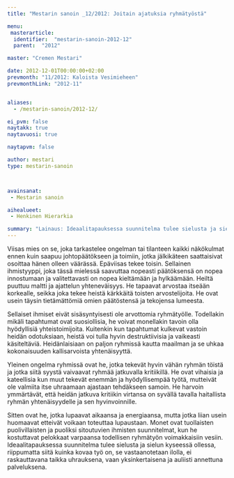 ```yaml
---
title: "Mestarin sanoin _12/2012: Joitain ajatuksia ryhmätyöstä"

menu:
 masterarticle:
  identifier:  "mestarin-sanoin-2012-12"
  parent:  "2012"

master: "Cremen Mestari"

date: 2012-12-01T00:00:00+02:00
prevmonth: "11/2012: Kaloista Vesimieheen"
prevmonthLink: "2012-11"


aliases:
  - /mestarin-sanoin/2012-12/

ei_pvm: false
naytakk: true
naytavuosi: true

naytapvm: false

author: mestari
type: mestarin-sanoin



avainsanat:
 - Mestarin sanoin

aihealueet:
 - Henkinen Hierarkia

summary: "Lainaus: Ideaalitapauksessa suunnitelma tulee sielusta ja sielun kyseessä ollessa, riippumatta siitä kuinka kovaa työ on, se vastaanotetaan ilolla, ei raskauttavana taikka uhrauksena, vaan yksinkertaisena ja auliisti annettuna palveluksena."
---
```

<p>Viisas mies on se, joka tarkastelee ongelman tai tilanteen kaikki näkökulmat ennen kuin saapuu johtopäätökseen ja toimiin, jotka jälkikäteen saattaisivat osoittaa hänen olleen väärässä. Epäviisas tekee toisin. Sellainen ihmistyyppi, joka tässä mielessä saavuttaa nopeasti päätöksensä on nopea innostumaan ja valitettavasti on nopea kieltämään ja hylkäämään. Heiltä puuttuu maltti ja ajattelun yhteneväisyys. He tapaavat arvostaa itseään korkealle, seikka joka tekee heistä kärkkäitä toisten arvostelijoita. He ovat usein täysin tietämättömiä omien päätöstensä ja tekojensa lumeesta.</p>
<p>Sellaiset ihmiset eivät sisäsyntyisesti ole arvottomia ryhmätyölle. Todellakin mikäli tapahtumat ovat suosiollisia, he voivat monellakin tavoin olla hyödyllisiä yhteistoimijoita. Kuitenkin kun tapahtumat kulkevat vastoin heidän odotuksiaan, heistä voi tulla hyvin destruktiivisia ja vaikeasti käsiteltäviä. Heidänlaisiaan on paljon ryhmissä kautta maailman ja se uhkaa kokonaisuuden kallisarvoista yhtenäisyyttä.</p>
<p>Yleinen ongelma ryhmissä ovat he, jotka tekevät hyvin vähän ryhmän töistä ja jotka siitä syystä vaivaavat ryhmää jatkuvalla kritiikillä. He ovat vihaisia ja kateellisia kun muut tekevät enemmän ja hyödyllisempää työtä, mutteivät ole valmiita itse uhraamaan ajastaan tehdäkseen samoin. He harvoin ymmärtävät, että heidän jatkuva kritiikin virtansa on syvällä tavalla haitallista ryhmän yhtenäisyydelle ja sen hyvinvoinnille.</p>
<p>Sitten ovat he, jotka lupaavat aikaansa ja energiaansa, mutta jotka liian usein huomaavat etteivät voikaan toteuttaa lupaustaan. Monet ovat tuollaisten puolivillaisten ja puoliksi sitoutuvien ihmisten suunnitelmat, kun he kostuttavat pelokkaat varpaansa todellisen ryhmätyön voimakkaisiin vesiin. Ideaalitapauksessa suunnitelma tulee sielusta ja sielun kyseessä ollessa, riippumatta siitä kuinka kovaa työ on, se vastaanotetaan ilolla, ei raskauttavana taikka uhrauksena, vaan yksinkertaisena ja auliisti annettuna palveluksena.</p>